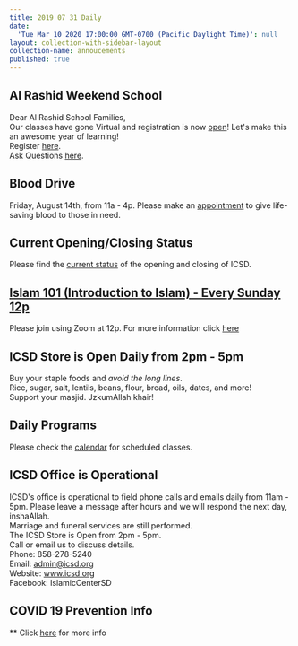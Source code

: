```yaml
---
title: 2019 07 31 Daily
date:
  'Tue Mar 10 2020 17:00:00 GMT-0700 (Pacific Daylight Time)': null
layout: collection-with-sidebar-layout
collection-name: annoucements
published: true
---
```

## Al Rashid Weekend School
Dear Al Rashid School Families,  
Our classes have gone Virtual and registration is now [open](https://www.icsd.org/events/al-rashid-virtual-academy)! Let's make this an awesome year of learning!  
Register [here](https://www.facebook.com/alrashidweekendschool).  
Ask Questions [here](https://www.alrashidweekendschool@gmail.com).  

## Blood Drive
Friday, August 14th, from 11a - 4p. Please make an [appointment](https://www.icsd.org/events/san-diego-blood-bank-blood-drive) to give life-saving blood to those in need.

## Current Opening/Closing Status
Please find the [current status](http://www.icsd.org/events/current-opening-status) of the opening and closing of ICSD.

## [Islam 101 (Introduction to Islam) - Every Sunday 12p](https://www.icsd.org/events/islam-101-introduction-to-islam-every-sunday-12p)
Please join using Zoom at 12p. For more information click [here](https://www.icsd.org/events/islam-101-introduction-to-islam-every-sunday-12p) 

## ICSD Store is Open Daily from 2pm - 5pm
Buy your staple foods and _avoid the long lines_.  
Rice, sugar, salt, lentils, beans, flour, bread, oils, dates, and more!  
Support your masjid. JzkumAllah khair!

## Daily Programs
Please check the [calendar](http://www.icsd.org/calendar) for scheduled classes.

## ICSD Office is Operational
ICSD's office is operational to field phone calls and emails daily from 11am - 5pm. Please leave a message after hours and we will respond the next day, inshaAllah.  
Marriage and funeral services are still performed.  
The ICSD Store is Open from 2pm - 5pm.  
Call or email us to discuss details.  
Phone: 858-278-5240  
Email: admin@icsd.org  
Website: www.icsd.org  
Facebook: IslamicCenterSD  

## COVID 19 Prevention Info
** Click [here](http://www.icsd.org/events/covid-19-prevention-info) for more info
